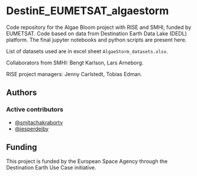 # DestinE_EUMETSAT_algaestorm

Code repository for the Algae Bloom project with RISE and SMHI, funded by EUMETSAT. Code based on data from Destination Earth Data Lake (DEDL) platform. The final jupyter notebooks and python scripts are present here. 

List of datasets used are in excel sheet `AlgaeStorm_datasets.xlsx`.
 
Collaborators from SMHI: Bengt Karlson, Lars Arneborg. 

RISE project managers: Jenny Carlstedt, Tobias Edman.


## Authors

### Active contributors
- [@smitachakraborty](https://github.com/smitachakraborty)
- [@jesperdejby](https://github.com/jesperdejby)


## Funding

This project is funded by the European Space Agency through the Destination Earth Use Case initiative.



